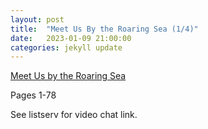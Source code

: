 ```yaml
---
layout: post
title:  "Meet Us By the Roaring Sea (1/4)"
date:   2023-01-09 21:00:00
categories: jekyll update
---
```


[Meet Us by the Roaring Sea](https://bookshop.org/p/books/meet-us-by-the-roaring-sea-akil-kumarasamy/18222498?aid=13448&ean=9780374177706&listref=civic-tech-book-club-reading-list)

Pages 1-78

See listserv for video chat link. 
